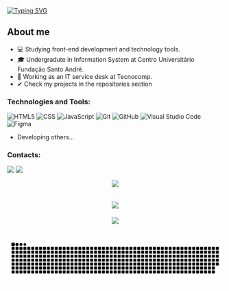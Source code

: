 <!-- <img width=100% src="https://user-images.githubusercontent.com/125428490/230164350-a03900f3-8ac3-4e09-9268-c069ad9b72c5.png"/> -->

[![Typing SVG](https://readme-typing-svg.herokuapp.com/?color=2c2f76&size=35&center=true&vCenter=true&width=1000&lines=Hey...+My+name+is+Gabriel+Bolonhez!;I'm+19+years+old;I'm+Brazilian;Be+Welcome!+:%29)](https://git.io/typing-svg)

 ## About me

- 💻 Studying front-end development and technology tools.
- 🎓 Undergradute in Information System at Centro Universitário Fundação Santo André.
- 💼 Working as an IT service desk at Tecnocomp.
- ✔ Check my projects in the repositories section
<!-- 
- 🖥️ Experience: HTML
 <br>
 <strong>Contatos:</strong> -->
  <!-- <div> 
  <a href = "mailto:gbbolonhez@gmail.com"><img src="https://img.shields.io/badge/-Gmail-%23333?style=for-the-badge&logo=gmail&logoColor=white" target="_blank"></a>
  </div> -->
  
  ### **Technologies and Tools**:
  ![HTML5](https://img.shields.io/badge/-HTML5-333333?style=flat&logo=HTML5)
  ![CSS](https://img.shields.io/badge/-CSS-333333?style=flat&logo=CSS3&logoColor=1572B6)
  ![JavaScript](https://img.shields.io/badge/-JavaScript-333333?style=flat&logo=javascript)
  ![Git](https://img.shields.io/badge/-Git-333333?style=flat&logo=git)
  ![GitHub](https://img.shields.io/badge/-GitHub-333333?style=flat&logo=github)
  ![Visual Studio Code](https://img.shields.io/badge/-Visual%20Studio%20Code-333333?style=flat&logo=visual-studio-code&logoColor=007ACC)
  ![Figma](https://img.shields.io/badge/-Figma-333333?style=flat&logo=figma&logoColor=007ACC)
   - Developing others...
 
</div>
  
  ### Contacts:
<div>
  <a href = "https://www.linkedin.com/in/gabolonhez/"><img src="https://img.shields.io/badge/-LinkedIn-%230077B5?style=for-the-badge&logo=linkedin&logoColor=red&color=black" target="_blank"></a>
  <a href = "mailto:gbbolonhez@gmail.com"><img src="https://img.shields.io/badge/-Gmail-%23333?style=for-the-badge&logo=gmail&logoColor=red&color=black" target="_blank"></a>
  <!--<a href = "https://github.com/Gabolonhez?tab=repositories"><img src="https://img.shields.io/badge/-Portfolio-%23000000?style=for-the-badge&logo=react&logoColor=red&color=black" target="_blank"></a> -->
</div>


<p align="center">
  <img height="180em" src="https://github-readme-stats.vercel.app/api/top-langs/?username=Gabolonhez&layout=compact&langs_count=7&theme=dark"/>
</p>
<div style="display: inline_block"><br>
  
 <div align="center">
  <a href="https://github.com/Gabolonhez">
  <img height="180em" src="https://github-readme-stats.vercel.app/api?username=Gabolonhez&show_icons=true&theme=dark&include_all_commits=true&count_private=true"/>
    <br><br>
  <img src="https://github-profile-trophy.vercel.app/?username=Gabolonhez&theme=onedark&row=2&no-bg=true&column=3&margin-w=15&margin-h=15"/>
</div>

<div style="display: inline_block"><br>

 
   
  ![Snake animation](https://github.com/albrechetti/albrechetti/blob/output/github-contribution-grid-snake.svg)
</div>
